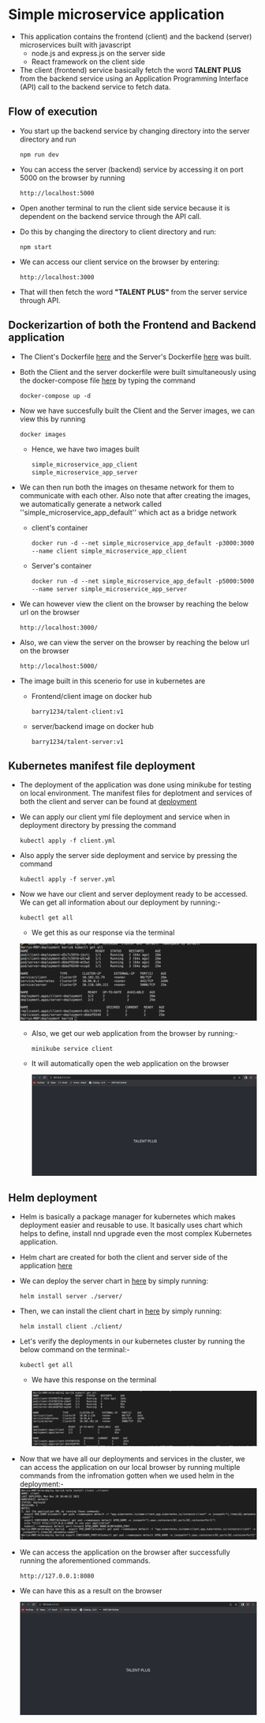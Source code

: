 # Simple microservice application
  + This application contains the frontend (client) and the backend (server) microservices built with javascript 
    + node.js and express.js on the server side
    + React framework on the client side
  + The client (frontend) service basically fetch the word **TALENT PLUS** from the backend service using an Application Programming Interface (API) call to the backend service to fetch data.

##  Flow of execution
  + You start up the backend service by changing directory into the server directory and run

        npm run dev
  + You can access the server (backend) service by accessing it on port 5000 on the browser by running 

        http://localhost:5000
  + Open another terminal to run the client side service because it is dependent on the backend service through the API call.
  + Do this by changing the directory to client directory and run:

        npm start
  + We can access our client service on the browser by entering:

        http://localhost:3000
  + That will then fetch the word **"TALENT PLUS"** from the server service through API.

## Dockerizartion of both the Frontend and Backend application
  + The Client's Dockerfile [here](./client/Dockerfile) and the Server's Dockerfile [here](./server/Dockerfile) was built.
  + Both the Client and the server dockerfile were built simultaneously using the docker-compose file [here](./docker-compose.yml) by typing the command

        docker-compose up -d

  + Now we have succesfully built the Client and the Server images, we can view this by running 

        docker images
      + Hence, we have two images built

            simple_microservice_app_client
            simple_microservice_app_server
  + We can then run both the images on thesame network for them to communicate with each other. Also note that after creating the images, we automatically generate a network called ''simple_microservice_app_default'' which act as a bridge network
    + client's container
          
          docker run -d --net simple_microservice_app_default -p3000:3000 --name client simple_microservice_app_client
    + Server's container

          docker run -d --net simple_microservice_app_default -p5000:5000 --name server simple_microservice_app_server
  + We can however view the client on the browser by reaching the below url on the browser

        http://localhost:3000/
  + Also, we can view the server on the browser by reaching the below url on the browser

        http://localhost:5000/
  + The image built in this scenerio for use in kubernetes are
    + Frontend/client image on docker hub

          barry1234/talent-client:v1
    + server/backend image on docker hub

          barry1234/talent-server:v1

##  Kubernetes manifest file deployment
  + The deployment of the application was done using minikube for testing on local environment. The manifest files for deplotment and services of both the client and server can be found at [deployment](./deployment/)
  
  + We can apply our client yml file deployment and service when in deployment directory by pressing the command

        kubectl apply -f client.yml
  + Also apply the server side deployment and service by pressing the command

        kubectl apply -f server.yml
  
  + Now we have our client and server deployment ready to be accessed. We can get all information about our deployment by running:-

        kubectl get all
      + We get this as our response via the terminal

      ![manifest](./manifest.png)

      + Also, we get our web application from the browser by running:-

            minikube service client
      + It will automatically open the web application on the browser

        ![manifest-deploy](./manifest-deploy.png)

##  Helm deployment
  + Helm is basically a package manager for kubernetes which makes deployment easier and reusable to use. It basically uses chart which helps to define, install nnd upgrade even the most complex Kubernetes application.

  + Helm chart are created for both the client and server side of the application [here](./helm-deploy/)

  + We can deploy the server chart in [here](./helm-deploy/) by simply running:

        helm install server ./server/
  + Then, we can install the client chart in [here](./helm-deploy/) by simply running:

        helm install client ./client/
  
  + Let's verify the deployments in our kubernetes cluster by running the below command on the terminal:- 

        kubectl get all
      + We have this response on the terminal

          ![helm-deploy](./helm-resource.png)
  + Now that we have all our deployments and services in the cluster, we can access the application on our local browser by running multiple commands from the infromation gotten when we used helm in the deployment:-
    ![helm-process](./helm_process.png)
  + We can access the application on the browser after successfully running the aforementioned commands.

        http://127.0.0.1:8080
  + We can have this as a result on the browser

      ![helm-deploy](./helm-deploy.png)
  